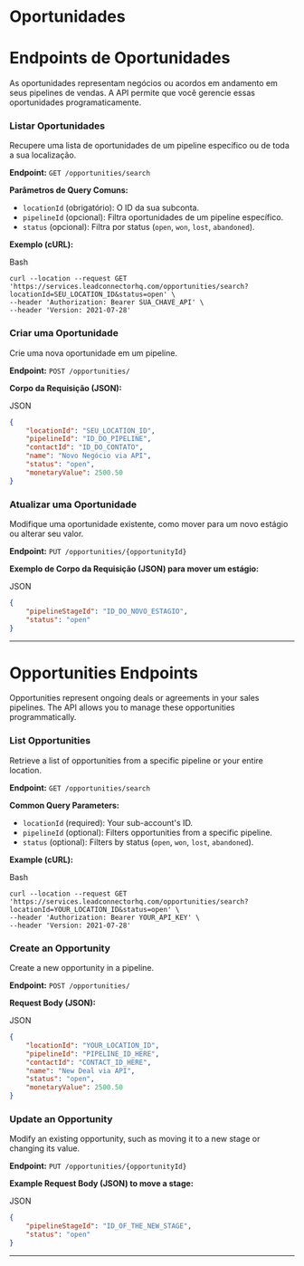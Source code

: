 # Oportunidades

# Endpoints de Oportunidades

As oportunidades representam negócios ou acordos em andamento em seus pipelines de vendas. A API permite que você gerencie essas oportunidades programaticamente.

### Listar Oportunidades

Recupere uma lista de oportunidades de um pipeline específico ou de toda a sua localização.

**Endpoint:** `GET /opportunities/search`

**Parâmetros de Query Comuns:**

*   `locationId` (obrigatório): O ID da sua subconta.
*   `pipelineId` (opcional): Filtra oportunidades de um pipeline específico.
*   `status` (opcional): Filtra por status (`open`, `won`, `lost`, `abandoned`).

**Exemplo (cURL):**

Bash

  

```plain
curl --location --request GET 'https://services.leadconnectorhq.com/opportunities/search?locationId=SEU_LOCATION_ID&status=open' \
--header 'Authorization: Bearer SUA_CHAVE_API' \
--header 'Version: 2021-07-28'
```

### Criar uma Oportunidade

Crie uma nova oportunidade em um pipeline.

**Endpoint:** `POST /opportunities/`

**Corpo da Requisição (JSON):**

JSON

  

```json
{
    "locationId": "SEU_LOCATION_ID",
    "pipelineId": "ID_DO_PIPELINE",
    "contactId": "ID_DO_CONTATO",
    "name": "Novo Negócio via API",
    "status": "open",
    "monetaryValue": 2500.50
}
```

### Atualizar uma Oportunidade

Modifique uma oportunidade existente, como mover para um novo estágio ou alterar seu valor.

**Endpoint:** `PUT /opportunities/{opportunityId}`

**Exemplo de Corpo da Requisição (JSON) para mover um estágio:**

JSON

  

```json
{
    "pipelineStageId": "ID_DO_NOVO_ESTAGIO",
    "status": "open"
}
```

* * *

  

# Opportunities Endpoints

Opportunities represent ongoing deals or agreements in your sales pipelines. The API allows you to manage these opportunities programmatically.

### List Opportunities

Retrieve a list of opportunities from a specific pipeline or your entire location.

**Endpoint:** `GET /opportunities/search`

**Common Query Parameters:**

*   `locationId` (required): Your sub-account's ID.
*   `pipelineId` (optional): Filters opportunities from a specific pipeline.
*   `status` (optional): Filters by status (`open`, `won`, `lost`, `abandoned`).

**Example (cURL):**

Bash

  

```plain
curl --location --request GET 'https://services.leadconnectorhq.com/opportunities/search?locationId=YOUR_LOCATION_ID&status=open' \
--header 'Authorization: Bearer YOUR_API_KEY' \
--header 'Version: 2021-07-28'
```

### Create an Opportunity

Create a new opportunity in a pipeline.

**Endpoint:** `POST /opportunities/`

**Request Body (JSON):**

JSON

  

```json
{
    "locationId": "YOUR_LOCATION_ID",
    "pipelineId": "PIPELINE_ID_HERE",
    "contactId": "CONTACT_ID_HERE",
    "name": "New Deal via API",
    "status": "open",
    "monetaryValue": 2500.50
}
```

### Update an Opportunity

Modify an existing opportunity, such as moving it to a new stage or changing its value.

**Endpoint:** `PUT /opportunities/{opportunityId}`

**Example Request Body (JSON) to move a stage:**

JSON

  

```json
{
    "pipelineStageId": "ID_OF_THE_NEW_STAGE",
    "status": "open"
}
```

* * *
